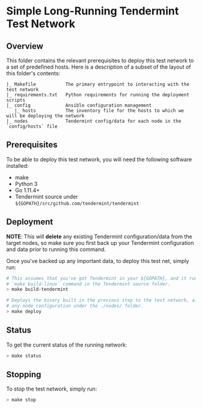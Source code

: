 # Simple Long-Running Tendermint Test Network

## Overview
This folder contains the relevant prerequisites to deploy this test network to a
set of predefined hosts. Here is a description of a subset of the layout of this
folder's contents:

```
|_ Makefile           The primary entrypoint to interacting with the test network
|_ requirements.txt   Python requirements for running the deployment scripts
|_ config             Ansible configuration management
   |_ hosts           The inventory file for the hosts to which we will be deploying the network
|_ nodes              Tendermint config/data for each node in the `config/hosts` file
```

## Prerequisites
To be able to deploy this test network, you will need the following software
installed:

* make
* Python 3
* Go 1.11.4+
* Tendermint source under `${GOPATH}/src/github.com/tendermint/tendermint`

## Deployment
**NOTE**: This will **delete** any existing Tendermint configuration/data from
the target nodes, so make sure you first back up your Tendermint configuration
and data prior to running this command.

Once you've backed up any important data, to deploy this test net, simply run:

```bash
# This assumes that you've got Tendermint in your ${GOPATH}, and it runs the
# `make build-linux` command in the Tendermint source folder.
> make build-tendermint

# Deploys the binary built in the previous step to the test network, along with
# any node configuration under the ./nodes/ folder.
> make deploy
```

## Status
To get the current status of the running network:

```bash
> make status
```

## Stopping
To stop the test network, simply run:

```bash
> make stop
```
